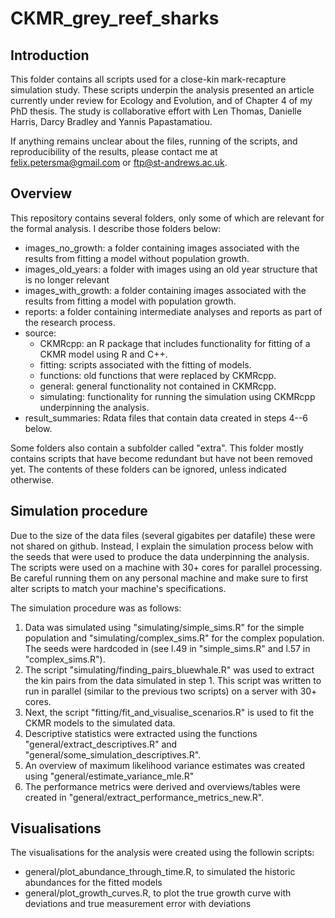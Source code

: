 # CKMR_grey_reef_sharks

## Introduction

This folder contains all scripts used for a close-kin mark-recapture simulation study. 
These scripts underpin the analysis presented an article currently under review for Ecology and Evolution, and of Chapter 4 of my PhD thesis. 
The study is collaborative effort with Len Thomas, Danielle Harris, Darcy Bradley and Yannis Papastamatiou.

If anything remains unclear about the files, running of the scripts, and reproducibility of the results, please contact me at felix.petersma@gmail.com or ftp@st-andrews.ac.uk. 

## Overview

This repository contains several folders, only some of which are relevant for the formal analysis. I describe those folders below:
+ images_no_growth: a folder containing images associated with the results from fitting a model without population growth.
+ images_old_years: a folder with images using an old year structure that is no longer relevant
+ images_with_growth: a folder containing images associated with the results from fitting a model with population growth.
+ reports: a folder containing intermediate analyses and reports as part of the research process.
+ source: 
	+ CKMRcpp: an R package that includes functionality for fitting of a CKMR model using R and C++.
	+ fitting: scripts associated with the fitting of models.
	+ functions: old functions that were replaced by CKMRcpp.
	+ general: general functionality not contained in CKMRcpp.
	+ simulating: functionality for running the simulation using CKMRcpp underpinning the analysis.
+ result_summaries: Rdata files that contain data created in steps 4--6 below. 

Some folders also contain a subfolder called "extra". This folder mostly contains scripts that have become redundant but have not been removed yet. The contents of these folders can be ignored, unless indicated otherwise. 

## Simulation procedure

Due to the size of the data files (several gigabites per datafile) these were not shared on github. 
Instead, I explain the simulation process below with the seeds that were used to produce the data
underpinning the analysis. The scripts were used on a machine with 30+ cores for parallel processing. Be careful running them on any personal machine and make sure to first alter scripts to match your machine's specifications.

The simulation procedure was as follows:
1. Data was simulated using "simulating/simple_sims.R" for the simple population and "simulating/complex_sims.R" for the complex population. The seeds were hardcoded in (see l.49 in "simple_sims.R" and l.57 in "complex_sims.R"). 
2. The script "simulating/finding_pairs_bluewhale.R" was used to extract the kin pairs from the data simulated in step 1. This script was written to run in parallel (similar to the previous two scripts) on a server with 30+ cores. 
3. Next, the script "fitting/fit_and_visualise_scenarios.R" is used to fit the CKMR models to the simulated data. 
4. Descriptive statistics were extracted using the functions "general/extract_descriptives.R" and "general/some_simulation_descriptives.R".
5. An overview of maximum likelihood variance estimates was created using "general/estimate_variance_mle.R"
6. The performance metrics were derived and overviews/tables were created in "general/extract_performance_metrics_new.R". 

## Visualisations

The visualisations for the analysis were created using the followin scripts:
+ general/plot_abundance_through_time.R, to simulated the historic abundances for the fitted models
+ general/plot_growth_curves.R, to plot the true growth curve with deviations and true measurement error with deviations